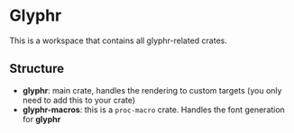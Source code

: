 # Glyphr

This is a workspace that contains all glyphr-related crates.

## Structure
- **glyphr**: main crate, handles the rendering to custom targets (you only need to add this to your crate)
- **glyphr-macros**: this is a `proc-macro` crate. Handles the font generation for **glyphr**
